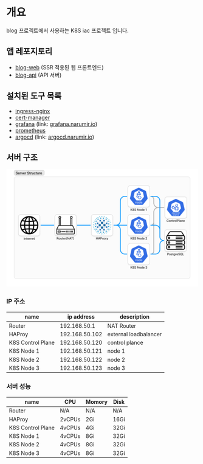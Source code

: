# 개요
blog 프로젝트에서 사용하는 K8S iac 프로젝트 입니다.

## 앱 레포지토리
* [blog-web](https://github.com/narumir/blog-web) (SSR 적용된 웹 프론트엔드)
* [blog-api](https://github.com/narumir/blog-api) (API 서버)

## 설치된 도구 목록
* [ingress-nginx](https://kubernetes.github.io/ingress-nginx/)
* [cert-manager](https://cert-manager.io/)
* [grafana](https://grafana.com/) (link: [grafana.narumir.io](https://grafana.narumir.io))
* [prometheus](https://prometheus.io/)
* [argocd](https://argoproj.github.io/cd/) (link: [argocd.narumir.io](https://argocd.narumir.io))

## 서버 구조
![server-structure](./docs/resources/server-structure.png)

### IP 주소

name              | ip address     | description
------------------|----------------|----------------------
Router            | 192.168.50.1   | NAT Router
HAProy            | 192.168.50.102 | external loadbalancer
K8S Control Plane | 192.168.50.120 | control plance
K8S Node 1        | 192.168.50.121 | node 1
K8S Node 2        | 192.168.50.122 | node 2
K8S Node 3        | 192.168.50.123 | node 3

### 서버 성능
name              | CPU    | Momory | Disk
------------------|--------|--------|--------
Router            | N/A    | N/A    | N/A
HAProy            | 2vCPUs | 2Gi    | 16Gi
K8S Control Plane | 4vCPUs | 4Gi    | 32Gi
K8S Node 1        | 4vCPUs | 8Gi    | 32Gi
K8S Node 2        | 4vCPUs | 8Gi    | 32Gi
K8S Node 3        | 4vCPUs | 8Gi    | 32Gi
